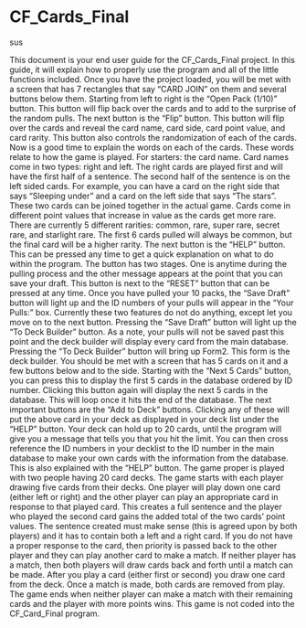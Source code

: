 # CF_Cards_Final
sus


This document is your end user guide for the CF_Cards_Final project. In this guide, it will explain how to properly use the program and all of the little functions included. 
	Once you have the project loaded, you will be met with a screen that has 7 rectangles that say “CARD JOIN” on them and several buttons below them. Starting from left to right is the “Open Pack (1/10)” button. This button will flip back over the cards and to add to the surprise of the random pulls. The next button is the “Flip” button. This button will flip over the cards and reveal the card name, card side, card point value, and card rarity. This button also controls the randomization of each of the cards.
Now is a good time to explain the words on each of the cards. These words relate to how the game is played. For starters: the card name. Card names come in two types: right and left. The right cards are played first and will have the first half of a sentence. The second half of the sentence is on the left sided cards. For example, you can have a card on the right side that says “Sleeping under” and a card on the left side that says “The stars”. These two cards can be joined together in the actual game. Cards come in different point values that increase in value as the cards get more rare. There are currently 5 different rarities: common, rare, super rare, secret rare, and starlight rare. The first 6 cards pulled will always be common, but the final card will be a higher rarity.
The next button is the “HELP” button. This can be pressed any time to get a quick explanation on what to do within the program. The button has two stages. One is anytime during the pulling process and the other message appears at the point that you can save your draft. This button is next to the “RESET” button that can be pressed at any time. 
Once you have pulled your 10 packs, the “Save Draft” button will light up and the ID numbers of your pulls will appear in the “Your Pulls:” box. Currently these two features do not do anything, except let you move on to the next button. Pressing the “Save Draft” button will light up the “To Deck Builder” button. As a note, your pulls will not be saved past this point and the deck builder will display every card from the main database.
Pressing the “To Deck Builder” button will bring up Form2. This form is the deck builder. You should be met with a screen that has 5 cards on it and a few buttons below and to the side. Starting with the “Next 5 Cards” button, you can press this to display the first 5 cards in the database ordered by ID number. Clicking this button again will display the next 5 cards in the database. This will loop once it hits the end of the database. 
The next important buttons are the “Add to Deck” buttons. Clicking any of these will put the above card in your deck as displayed in your deck list under the “HELP” button. Your deck can hold up to 20 cards, until the program will give you a message that tells you that you hit the limit. You can then cross reference the ID numbers in your decklist to the ID number in the main database to make your own cards with the information from the database. This is also explained with the “HELP” button. 
The game proper is played with two people having 20 card decks. The game starts with each player drawing five cards from their decks. One player will play down one card (either left or right) and the other player can play an appropriate card in response to that played card. This creates a full sentence and the player who played the second card gains the added total of the two cards’ point values. The sentence created must make sense (this is agreed upon by both players) and it has to contain both a left and a right card. If you do not have a proper response to the card, then priority is passed back to the other player and they can play another card to make a match. If neither player has a match, then both players will draw cards back and forth until a match can be made. After you play a card (either first or second) you draw one card from the deck. Once a match is made, both cards are removed from play. The game ends when neither player can make a match with their remaining cards and the player with more points wins. This game is not coded into the CF_Card_Final program.
